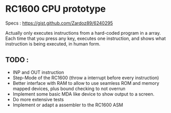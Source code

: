 RC1600 CPU prototype
====================

Specs : https://gist.github.com/Zardoz89/6240295

Actually only executes instructions from a hard-coded program in a array. Each time that you press any key, executes one instruction, and shows what instruction is being executed, in human form.

TODO :
------

 - INP and OUT instruction
 - Step-Mode of the RC1600 (throw a interrupt before every instruction)
 - Better interface with RAM to allow to use seamless ROM and memory mapped devices, plus bound checking to not overrun
 - Implement some basic MDA like device to show output to a screen.
 - Do more extensive tests
 - Implement or adapt a assembler to the RC1600 ASM